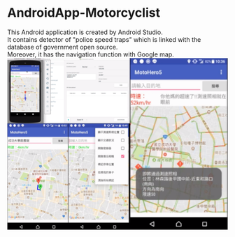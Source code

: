 # AndroidApp-Motorcyclist </br>
This Android application is created by Android Studio.</br>
It contains detector of "police speed traps" which is linked with the database of government open source.</br>
Moreover, it has the navigation function with Google map.</br>
![image](https://github.com/igiscy/AndroidApp-Motorcyclist/blob/master/%E5%9C%96%E7%89%87%201.png)

